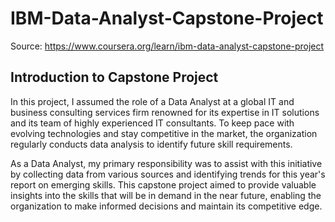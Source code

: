 # IBM-Data-Analyst-Capstone-Project
Source: https://www.coursera.org/learn/ibm-data-analyst-capstone-project

## Introduction to Capstone Project
In this project, I assumed the role of a Data Analyst at a global IT and business consulting services firm renowned for its expertise in IT solutions and its team of highly experienced IT consultants. To keep pace with evolving technologies and stay competitive in the market, the organization regularly conducts data analysis to identify future skill requirements.

As a Data Analyst, my primary responsibility was to assist with this initiative by collecting data from various sources and identifying trends for this year's report on emerging skills. This capstone project aimed to provide valuable insights into the skills that will be in demand in the near future, enabling the organization to make informed decisions and maintain its competitive edge.
